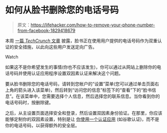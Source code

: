 # 如何从脸书删除您的电话号码

> 原文：<https://lifehacker.com/how-to-remove-your-phone-number-from-facebook-1829418679>

本周 [一篇 *TechCrunch* 文章](https://techcrunch.com/2018/09/27/yes-facebook-is-using-your-2fa-phone-number-to-target-you-with-ads/) 披露，脸书正在使用用户提供的电话号码作为双重认证的安全措施，以此向这些用户发送定向广告。

Watch

如果这不是你希望发生的事情(你也不应该发生)，你可以通过从网站上删除你的电话号码并使用认证应用程序设置双因素认证来解决这个问题。

要从脸书删除您的电话号码，请转到您帐户的“设置”菜单(您可以通过单击页面右上角的箭头进入该菜单)，然后转到“访问您的信息”标签下的“查看”下的“脸书信息”。在该菜单中，您需要选择个人信息，然后选择您的联系信息。当你看到你的电话号码时，按删除键。

之后，从主设置页面选择安全和登录，然后设置双因素身份验证。在那里，你应该能够定制你的双因素设置，特别是让 [你使用一个认证应用](https://lifehacker.com/facebook-just-made-two-factor-authentication-easier-to-1826260685) (如谷歌认证)，而不是你的电话号码，以获得额外的安全层。